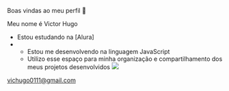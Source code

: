 Boas vindas ao meu perfil 👋

Meu nome é Victor Hugo 

- Estou estudando na [Alura]
-
  -  Estou me desenvolvendo na linguagem JavaScript
   - Utilizo esse espaço para minha organização e compartilhamento dos meus projetos desenvolvidos
![](https://media1.tenor.com/m/Xm9CuEL7_IsAAAAd/griddy.gif)

vichugo0111@gmail.com




